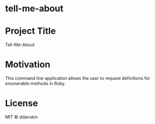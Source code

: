 # tell-me-about

# Project Title
Tell-Me-About

# Motivation
This command line application allows the user to request definitions for enumerable methods in Ruby.

# License
MIT &copy; ddanskin
